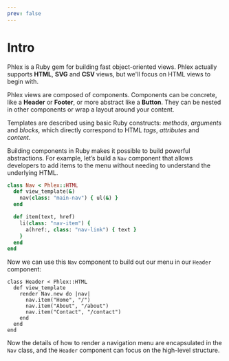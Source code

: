 ```yaml
---
prev: false
---
```


# Intro

Phlex is a Ruby gem for building fast object-oriented views. Phlex actually supports **HTML**, **SVG** and **CSV** views, but we'll focus on HTML views to begin with.

Phlex views are composed of components. Components can be concrete, like a **Header** or **Footer**, or more abstract like a **Button**. They can be nested in other components or wrap a layout around your content.

Templates are described using basic Ruby constructs: _methods_, _arguments_ and _blocks_, which directly correspond to HTML _tags_, _attributes_ and _content_.

Building components in Ruby makes it possible to build powerful abstractions. For example, let’s build a `Nav` component that allows developers to add items to the menu without needing to understand the underlying HTML.

```ruby
class Nav < Phlex::HTML
  def view_template(&)
    nav(class: "main-nav") { ul(&) }
  end

  def item(text, href)
    li(class: "nav-item") {
      a(href:, class: "nav-link") { text }
    }
  end
end
```

Now we can use this `Nav` component to build out our menu in our `Header` component:

```ruby{3-7}
class Header < Phlex::HTML
  def view_template
    render Nav.new do |nav|
      nav.item("Home", "/")
      nav.item("About", "/about")
      nav.item("Contact", "/contact")
    end
  end
end
```

Now the details of how to render a navigation menu are encapsulated in the `Nav` class, and the `Header` component can focus on the high-level structure.
